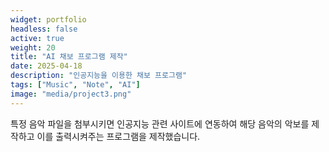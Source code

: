 ```yaml
---
widget: portfolio
headless: false
active: true
weight: 20
title: "AI 채보 프로그램 제작"
date: 2025-04-18
description: "인공지능을 이용한 채보 프로그램"
tags: ["Music", "Note", "AI"]
image: "media/project3.png"
---
```


특정 음악 파일을 첨부시키면 인공지능 관련 사이트에 연동하여 해당 음악의 악보를 제작하고 이를 출력시켜주는 프로그램을 제작했습니다.
